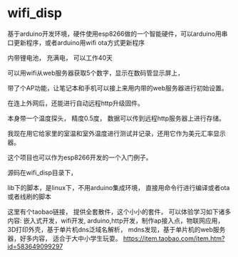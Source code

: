# wifi_disp
基于arduino开发环境，硬件使用esp8266做的一个智能硬件，可以arduino用串口更新程序，或者arduino用wifi ota方式更新程序

内带锂电池， 充满电， 可以工作40天

可以用wifi从web服务器获取5个数字，显示在数码管显示屏上，

带了个AP功能，让笔记本和手机可以接上来用内带的web服务器进行初始设置。

在连上外网后，还能进行自动远程http升级固件。

本身带一个温度探头， 精度0.5度， 数据可以传到远程http服务器上进行存储。

我现在用它给家里的室温和室外温度进行测试并记录，还用它作为美元汇率显示器。

这个项目也可以作为esp8266开发的一个入门例子。

源码在wifi_disp目录下，

lib下的脚本，是linux下，不用arduino集成环境， 直接用命令行进行编译或者ota或者线刷的脚本

这里有个taobao链接， 提供全套散件，这个小小的套件， 可以体验学习如下诸多内容: 嵌入式开发，wifi开发, arduino,http开发，制作ap接入点，物联网应用，3D打印外壳，基于单片机dns泛域名解析， mdns发现，基于单片机的web服务器，好多内容， 适合于大中小学生玩耍。 https://item.taobao.com/item.htm?id=583649099297  


